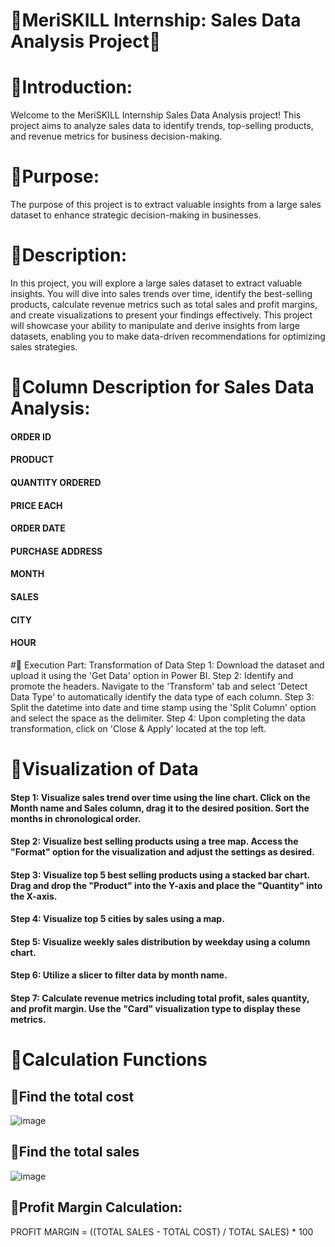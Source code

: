 # 🎊MeriSKILL Internship: Sales Data Analysis Project🎊

# 💫Introduction:
Welcome to the MeriSKILL Internship Sales Data Analysis project! This project aims to analyze sales data to identify trends, top-selling products, and revenue metrics for business decision-making.

# 💫Purpose:
The purpose of this project is to extract valuable insights from a large sales dataset to enhance strategic decision-making in businesses.

# 💫Description:
In this project, you will explore a large sales dataset to extract valuable insights. You will dive into sales trends over time, identify the best-selling products, calculate revenue metrics such as total sales and profit margins, and create visualizations to present your findings effectively. This project will showcase your ability to manipulate and derive insights from large datasets, enabling you to make data-driven recommendations for optimizing sales strategies.

# 💫Column Description for Sales Data Analysis:

#### ORDER ID
#### PRODUCT
#### QUANTITY ORDERED
#### PRICE EACH
#### ORDER DATE
#### PURCHASE ADDRESS
#### MONTH
#### SALES
#### CITY
#### HOUR

#💫 Execution Part: Transformation of Data
Step 1: Download the dataset and upload it using the 'Get Data' option in Power BI.
Step 2: Identify and promote the headers. Navigate to the 'Transform' tab and select 'Detect Data Type' to automatically identify the data type of each column.
Step 3: Split the datetime into date and time stamp using the 'Split Column' option and select the space as the delimiter.
Step 4: Upon completing the data transformation, click on 'Close & Apply' located at the top left.

# 💫Visualization of Data
#### Step 1: Visualize sales trend over time using the line chart. Click on the Month name and Sales column, drag it to the desired position. Sort the months in chronological order.
#### Step 2: Visualize best selling products using a tree map. Access the "Format" option for the visualization and adjust the settings as desired.
#### Step 3: Visualize top 5 best selling products using a stacked bar chart. Drag and drop the "Product" into the Y-axis and place the "Quantity" into the X-axis.
#### Step 4: Visualize top 5 cities by sales using a map.
#### Step 5: Visualize weekly sales distribution by weekday using a column chart.
#### Step 6: Utilize a slicer to filter data by month name.
#### Step 7: Calculate revenue metrics including total profit, sales quantity, and profit margin. Use the "Card" visualization type to display these metrics.

# 💫Calculation Functions
## 🎉Find the total cost 
![image](https://github.com/NishadiSS/MeriSKILL-Internship-Sales-Data-Analysis/assets/119886016/386f5b1e-e031-4c4a-b438-772e5a6c16da)

## 🎉Find the total sales
![image](https://github.com/NishadiSS/MeriSKILL-Internship-Sales-Data-Analysis/assets/119886016/73be7a84-8bf8-4a36-88ed-afa83f3eb744)

## 🎉Profit Margin Calculation:
PROFIT MARGIN = ((TOTAL SALES - TOTAL COST) / TOTAL SALES) * 100
